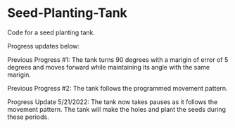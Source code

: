 # Seed-Planting-Tank
Code for a seed planting tank. 

Progress updates below: 

Previous Progress #1: The tank turns 90 degrees with a marigin of error of 5 degrees and moves forward while maintaining its angle with the same marigin. 

Previous Progress #2: The tank follows the programmed movement pattern. 

Progress Update 5/21/2022: The tank now takes pauses as it follows the movement pattern. The tank will make the holes and plant the seeds during these periods. 
